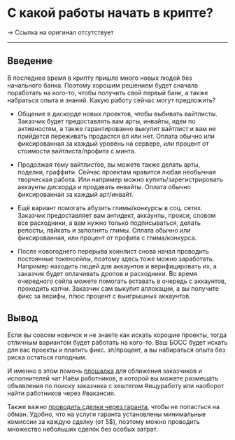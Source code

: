 # С какой работы начать в крипте?
-> Ссылка на оригинал отсутствует

---

## Введение
В последнее время в крипту пришло много новых людей без начального банка. Поэтому хорошим решением будет сначала поработать на кого-то, чтобы получить свой первый банк, а также набраться опыта и знаний. Какую работу сейчас могут предложить?

- Общение в дискорде новых проектов, чтобы выбивать вайтлисты. Заказчик будет предоставлять вам арты, инвайты, идеи по активностям, а также гарантированно выкупит вайтлист и вам не прийдется переживать продастся вл или нет. Оплата обычно или фиксированная за каждый уровень на сервере, или процент от стоимости вайтлиста/профита с минта.

- Продолжая тему вайтлистов, вы можете также делать арты, поделки, граффити. Сейчас проектам нравится любая необычная творческая работа. Или например можно купить/зарегистрировать аккаунты дискорда и продавать инвайты. Оплата обычно фиксированная за каждый арт/инвайт. 

- Ещё вариант помогать абузить глимы/конкурсы в соц. сетях. Заказчик предоставляет вам антидект, аккаунты, прокси, словом все расходники, а вам нужно только подписываться, делать репосты, лайкать и заполнять глимы. Оплата обычно или фиксированная, или процент от профита с глима/конкурса.

- После новогоднего перерыва коинлист снова начал проводить постоянные токенсейлы, поэтому здесь тоже можно заработать. Например находить людей для аккаунтов и верифицировать их, а заказчик будет оплачивать дропов и расходники. Во время очередного сейла можете помогать вставать в очередь с аккаунтов, проходить капчи. Заказчик сам выкупит аллокации, а вы получите фикс за верифы, плюс процент с выигрышных аккаунтов. 

## Вывод
Eсли вы совсем новичок и не знаете как искать хорошие проекты, тогда отличным вариантом будет работать на кого-то. Ваш БОСС будет искать для вас проекты и платить фикс. зп/процент, а вы набираться опыта без риска остаться голодным. 

И именно в этом помочь [площадка](https://t.me/naem_rektovalshik) для сближения заказчиков и исполнителей чат Наём работников, в которой вы можете размещать объявления по поиску заказчика с хештегом #ищуработу или наоборот найти работников через #вакансия. 

Также важно [проводить сделки через гаранта](../Как%20проводить%20сделки%20на%20OTC.md), чтобы не попасться на обман. Удобно, что на услуги гаранта установлены минимальные комиссии за каждую сделку (от 5$), поэтому можно проводить множество небольших сделок без особых затрат.